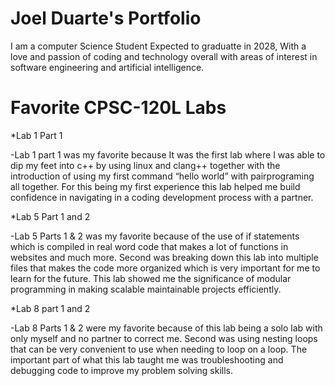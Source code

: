 # Joel Duarte's Portfolio 

I am a computer Science Student Expected to graduatte in 2028, With a love and passion of coding and technology overall with areas of interest in software engineering and artificial intelligence. 

# Favorite CPSC-120L Labs 
*Lab 1 Part 1 

-Lab 1 part 1 was my favorite because It was the first lab where I was able to dip my feet into c++ by using linux and clang++ together with the introduction of using my first command “hello world” with pairprograming all together. For this being my first experience this lab helped me build confidence in navigating in a coding development process with a partner.

*Lab 5 Part 1 and 2 

-Lab 5 Parts 1 & 2 was my favorite because of the use of if statements which is compiled in real word code that makes a lot of functions in websites and much more. Second was breaking down this lab into multiple files that makes the code more organized which is very important for me to learn for the future. This lab showed me the significance of modular programming in making scalable maintainable projects efficiently. 

*Lab 8 part 1 and 2 

-Lab 8 Parts 1 & 2 were my favorite because of this lab being a solo lab with only myself and no partner to correct me. Second was using nesting loops that can be very convenient to use when needing to loop on a loop. The important part of what this lab taught me was troubleshooting and debugging code to improve my problem solving skills. 
